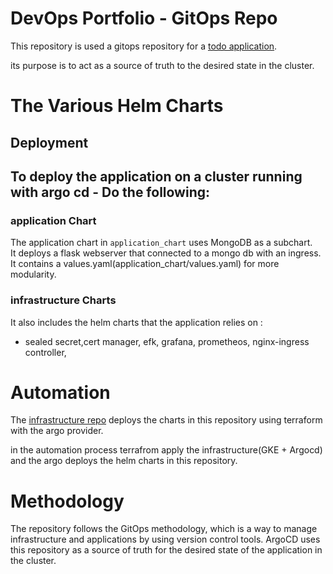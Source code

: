 # DevOps Portfolio - GitOps Repo
This repository is used a gitops repository for a
[todo application](https://github.com/elior7557/protfolio-DevOps-application).

its purpose is to act as a source of truth to the desired state in the cluster.

# The Various Helm Charts

## Deployment
To deploy the application on a cluster running with argo cd - Do the following:
-  

### application Chart
The application chart in `application_chart` uses MongoDB as a subchart. <br>
It deploys a flask webserver that connected to a mongo db with an ingress.
It contains a values.yaml(application_chart/values.yaml) for more modularity.<br>

### infrastructure Charts 
It also includes the helm charts that the application relies on : 
- sealed secret,cert manager, efk, grafana, prometheos,  nginx-ingress controller,

# Automation
The [infrastructure repo](https://github.com/elior7557/protfolio_infra.git) deploys the charts in this repository using terraform with the argo provider.

in the automation process terrafrom apply the infrastructure(GKE + Argocd) and the argo deploys the helm charts in this repository.

# Methodology 
The repository follows the GitOps methodology, which is a way to manage infrastructure and applications by using version control tools. 
ArgoCD uses this repository as a source of truth for the desired state of the application in the cluster.
